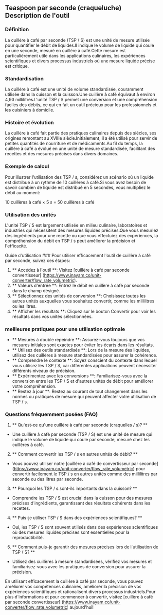 ## Teaspoon par seconde (craqueluche) Description de l'outil

### Définition
La cuillère à café par seconde (TSP / S) est une unité de mesure utilisée pour quantifier le débit de liquides.Il indique le volume de liquide qui coule en une seconde, mesuré en cuillère à café.Cette mesure est particulièrement utile dans les applications culinaires, les expériences scientifiques et divers processus industriels où une mesure liquide précise est critique.

### Standardisation
La cuillère à café est une unité de volume standardisée, couramment utilisée dans la cuisson et la cuisson.Une cuillère à café équivaut à environ 4,93 millilitres.L'unité TSP / S permet une conversion et une compréhension faciles des débits, ce qui en fait un outil précieux pour les professionnels et les cuisiniers à domicile.

### Histoire et évolution
La cuillère à café fait partie des pratiques culinaires depuis des siècles, ses origines remontant au XVIIIe siècle.Initialement, il a été utilisé pour servir de petites quantités de nourriture et de médicaments.Au fil du temps, la cuillère à café a évolué en une unité de mesure standardisée, facilitant des recettes et des mesures précises dans divers domaines.

### Exemple de calcul
Pour illustrer l'utilisation des TSP / s, considérez un scénario où un liquide est distribué à un rythme de 10 cuillères à café.Si vous avez besoin de savoir combien de liquide est distribué en 5 secondes, vous multipliez le débit au moment:

10 cuillères à café × 5 s = 50 cuillères à café

### Utilisation des unités
L'unité TSP / S est largement utilisée en milieu culinaire, laboratoires et industries qui nécessitent des mesures liquides précises.Que vous mesuriez des ingrédients pour une recette ou que vous effectuiez des expériences, la compréhension du débit en TSP / s peut améliorer la précision et l'efficacité.

Guide d'utilisation ###
Pour utiliser efficacement l'outil de cuillère à café par seconde, suivez ces étapes:
1. ** Accédez à l'outil **: Visitez [cuillère à café par seconde convertisseur] (https://www.inayam.co/unit-converter/flow_rate_volumetric).
2. ** Valeurs d'entrée **: Entrez le débit en cuillère à café par seconde dans le champ désigné.
3. ** Sélectionnez des unités de conversion **: Choisissez toutes les autres unités auxquelles vous souhaitez convertir, comme les millilitres ou les litres.
4. ** Afficher les résultats **: Cliquez sur le bouton Convertir pour voir les résultats dans vos unités sélectionnées.

### meilleures pratiques pour une utilisation optimale
- ** Mesures à double repeindre **: Assurez-vous toujours que vos mesures initiales sont exactes pour éviter les écarts dans les résultats.
- ** Utilisez des outils standardisés **: Lors de la mesure des liquides, utilisez des cuillères à mesure standardisées pour assurer la cohérence.
- ** Comprendre le contexte **: Soyez conscient du contexte dans lequel vous utilisez les TSP / S, car différentes applications peuvent nécessiter différents niveaux de précision.
- ** Expérimentez avec les conversions **: Familiarisez-vous avec la conversion entre les TSP / S et d'autres unités de débit pour améliorer votre compréhension.
- ** Restez à jour **: Restez au courant de tout changement dans les normes ou pratiques de mesure qui peuvent affecter votre utilisation de TSP / s.

### Questions fréquemment posées (FAQ)

1. ** Qu'est-ce qu'une cuillère à café par seconde (craquelles / s)? **
- Une cuillère à café par seconde (TSP / S) est une unité de mesure qui indique le volume de liquide qui coule par seconde, mesuré chez les cuillères à café.

2. ** Comment convertir les TSP / s en autres unités de débit? **
- Vous pouvez utiliser notre [cuillère à café de convertisseur par seconde] (https://www.inayam.co/unit-converter/flow_rate_volumetric) pour convertir facilement le TSP / s en autres unités comme des millilitres par seconde ou des litres par seconde.

3. ** Pourquoi les TSP / s sont-ils importants dans la cuisson? **
- Comprendre les TSP / S est crucial dans la cuisson pour des mesures précises d'ingrédients, garantissant des résultats cohérents dans les recettes.

4. ** Puis-je utiliser TSP / S dans des expériences scientifiques? **
- Oui, les TSP / S sont souvent utilisés dans des expériences scientifiques où des mesures liquides précises sont essentielles pour la reproductibilité.

5. ** Comment puis-je garantir des mesures précises lors de l'utilisation de TSP / S? **
- Utilisez des cuillères à mesure standardisées, vérifiez vos mesures et familiarisez-vous avec les pratiques de conversion pour assurer la précision.

En utilisant efficacement la cuillère à café par seconde, vous pouvez améliorer vos compétences culinaires, améliorer la précision de vos expériences scientifiques et rationalisent divers processus industriels.Pour plus d'informations et pour commencer à convertir, visitez [cuillère à café par seconde convertisseur] (https://www.inayam.co/unit-converter/flow_rate_volumetric) aujourd'hui!
